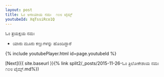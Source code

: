 ```yaml
---
layout: post
title: ಓಂ ಅನಾಯಾಯ ನಮಃ  ೧೦೮ ಟೈಮ್ಸ್
youtubeId: XqTssiRco1Q
---
```

 
 
 ಓಂ ತ್ರಯಕ್ಷಯ ನಮಃ  
 
 -  ಯಾರು ಮೂರು ಕಣ್ಣುಗಳನ್ನು ಹೊಂದಿದ್ದಾರೆ 
 
  
 
  
 
 
 
 
 
 


{% include youtubePlayer.html id=page.youtubeId %}
 
[Next]({{ site.baseurl }}{% link  split2/_posts/2015-11-26-ಓಂ ತ್ರಿಲೋಕೇಶಾಯ ನಮಃ ೧೦೮ ಟೈಮ್ಸ್.md%})
 
